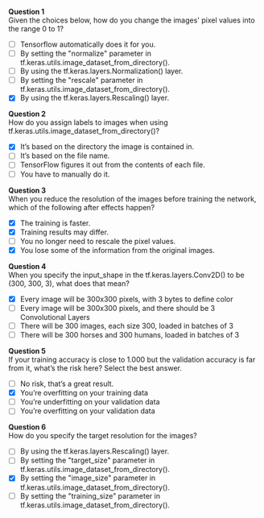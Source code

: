 **Question 1**<br>
Given the choices below, how do you change the images' pixel values into the range 0 to 1?
- [ ] Tensorflow automatically does it for you.
- [ ] By setting the "normalize" parameter in tf.keras.utils.image_dataset_from_directory().
- [ ] By using the tf.keras.layers.Normalization() layer.
- [ ] By setting the "rescale" parameter in tf.keras.utils.image_dataset_from_directory().
- [x] By using the tf.keras.layers.Rescaling() layer.

**Question 2**<br>
How do you assign labels to images when using tf.keras.utils.image_dataset_from_directory()?
- [x] It’s based on the directory the image is contained in.
- [ ] It’s based on the file name.
- [ ] TensorFlow figures it out from the contents of each file.
- [ ] You have to manually do it.

**Question 3**<br>
When you reduce the resolution of the images before training the network, which of the following after effects happen?
- [x] The training is faster.
- [x] Training results may differ.
- [ ] You no longer need to rescale the pixel values.
- [x] You lose some of the information from the original images.

**Question 4**<br>
When you specify the input_shape in the tf.keras.layers.Conv2D() to be (300, 300, 3), what does that mean?
- [x] Every image will be 300x300 pixels, with 3 bytes to define color
- [ ] Every image will be 300x300 pixels, and there should be 3 Convolutional Layers
- [ ] There will be 300 images, each size 300, loaded in batches of 3
- [ ] There will be 300 horses and 300 humans, loaded in batches of 3

**Question 5**<br>
If your training accuracy is close to 1.000 but the validation accuracy is far from it, what’s the risk here? Select the best answer.
- [ ] No risk, that’s a great result.
- [x] You’re overfitting on your training data
- [ ] You’re underfitting on your validation data
- [ ] You’re overfitting on your validation data

**Question 6**<br>
How do you specify the target resolution for the images?
- [ ] By using the tf.keras.layers.Rescaling() layer.
- [ ] By setting the "target_size" parameter in tf.keras.utils.image_dataset_from_directory().
- [x] By setting the "image_size" parameter in tf.keras.utils.image_dataset_from_directory().
- [ ] By setting the "training_size" parameter in tf.keras.utils.image_dataset_from_directory().
